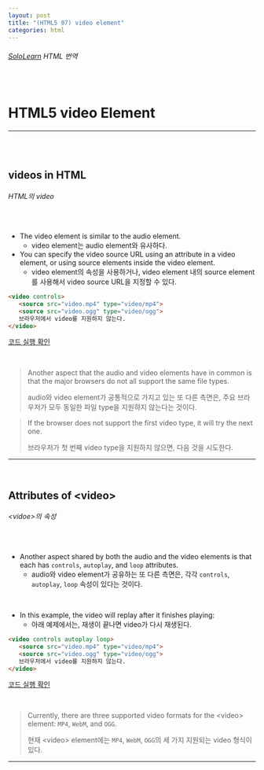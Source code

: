 ```yaml
---
layout: post
title: "(HTML5 07) video element"
categories: html
---
```


###### [SoloLearn](https://www.sololearn.com/) HTML 번역

<br>

# HTML5 video Element

------

<br>

<br>

## videos in HTML

###### HTML의 video

<br>

- The video element is similar to the audio element.
  - video element는 audio element와 유사하다.
- You can specify the video source URL using an attribute in a video element, or using source elements inside the video element.
  - video element의 속성을 사용하거나, video element 내의 source element를 사용해서 video source URL을 지정할 수 있다.

```html
<video controls>
   <source src="video.mp4" type="video/mp4">
   <source src="video.ogg" type="video/ogg">
   브라우저에서 video를 지원하지 않는다.
</video>
```

[코드 실행 확인](https://code.sololearn.com/45/#html)

<br>

> Another aspect that the audio and video elements have in common is that the major browsers do not all support the same file types.
>
> audio와 video element가 공통적으로 가지고 있는 또 다른 측면은, 주요 브라우저가 모두 동일한 파일 type을 지원하지 않는다는 것이다.

> If the browser does not support the first video type, it will try the next one.
>
> 브라우저가 첫 번째 video type을 지원하지 않으면, 다음 것을 시도한다.

------

<br>

## Attributes of \<video>

###### \<vidoe>의 속성

<br>

- Another aspect shared by both the audio and the video elements is that each has `controls`, `autoplay`, and `loop` attributes.
  - audio와 video element가 공유하는 또 다른 측면은, 각각 `controls`, `autoplay`, `loop` 속성이 있다는 것이다.

<br>

- In this example, the video will replay after it finishes playing:
  - 아래 예제에서는, 재생이 끝나면 video가 다시 재생된다.

```html
<video controls autoplay loop>
   <source src="video.mp4" type="video/mp4">
   <source src="video.ogg" type="video/ogg">
   브라우저에서 video를 지원하지 않는다.
</video>
```

[코드 실행 확인](https://code.sololearn.com/46/#html)

<br>

> Currently, there are three supported video formats for the \<video> element: `MP4`, `WebM`, and `OGG`.
>
> 현재 \<video> element에는 `MP4`, `WebM`, `OGG`의 세 가지 지원되는 video 형식이 있다.

------

<br>